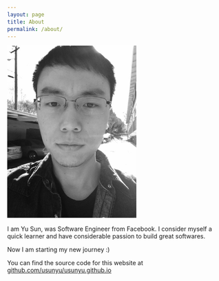 ```yaml
---
layout: page
title: About
permalink: /about/
---
```


<div align="left">
	<img src="/public/images/me.jpg" width="300px" />
</div>

I am Yu Sun, was Software Engineer from Facebook. I consider myself a quick learner and have considerable passion to build great softwares.

Now I am starting my new journey :)

You can find the source code for this website at [github.com/usunyu/usunyu.github.io](https://github.com/usunyu/usunyu.github.io)